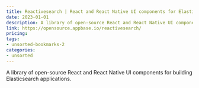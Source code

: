 ```yaml
---
title: Reactivesearch | React and React Native UI components for Elasticsearch
date: 2023-01-01
description: A library of open-source React and React Native UI components for building Elasticsearch applications.
link: https://opensource.appbase.io/reactivesearch/
pricing: 
tags: 
- unsorted-bookmarks-2 
categories: 
- unsorted 
---
```


A library of open-source React and React Native UI components for building Elasticsearch applications.
